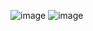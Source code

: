 ![image](https://github.com/user-attachments/assets/82169eaa-2db5-4944-a886-4fa014c6ab30)
![image](https://github.com/user-attachments/assets/c9fa7087-b72e-4d43-af8e-60125b47ecc4)
